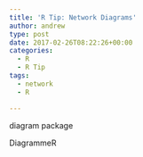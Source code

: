 ```yaml
---
title: 'R Tip: Network Diagrams'
author: andrew
type: post
date: 2017-02-26T08:22:26+00:00
categories:
  - R
  - R Tip
tags:
  - network
  - R

---
```

diagram package

DiagrammeR
